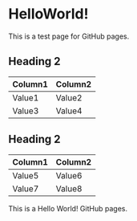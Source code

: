 # HelloWorld!

This is a test page for GitHub pages.
## Heading 2
|Column1|Column2|
|-----|-----|
|Value1|Value2|
|Value3|Value4|
## Heading 2
|Column1|Column2|
|-----|-----|
|Value5|Value6|
|Value7|Value8|



This is a Hello World! GitHub pages.

